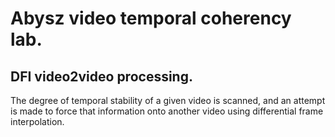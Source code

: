 # Abysz video temporal coherency lab.

## DFI video2video processing.
The degree of temporal stability of a given video is scanned, and an attempt is made to force that information onto another video using differential frame interpolation.
